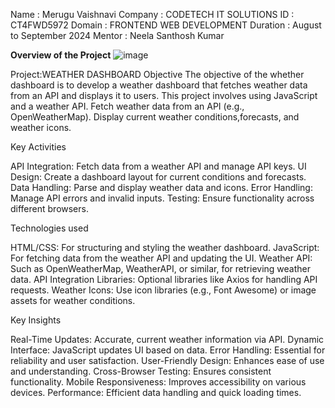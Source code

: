 Name : Merugu Vaishnavi
Company : CODETECH IT SOLUTIONS
ID : CT4FWD5972
Domain : FRONTEND WEB DEVELOPMENT
Duration : August to September 2024
Mentor : Neela Santhosh Kumar

**Overview of the Project**
![image](https://github.com/user-attachments/assets/48f73cff-dd31-419f-845e-1c6f626bb6b5)

Project:WEATHER DASHBOARD
Objective
The objective of the whether dashboard is to develop a weather dashboard that fetches weather data from an API and displays it to users. This project involves using JavaScript and a weather API. Fetch weather
data from an API (e.g., OpenWeatherMap). Display current weather conditions,forecasts, and weather icons.

Key Activities

API Integration: Fetch data from a weather API and manage API keys.
UI Design: Create a dashboard layout for current conditions and forecasts.
Data Handling: Parse and display weather data and icons.
Error Handling: Manage API errors and invalid inputs.
Testing: Ensure functionality across different browsers.

Technologies used

HTML/CSS: For structuring and styling the weather dashboard.
JavaScript: For fetching data from the weather API and updating the UI.
Weather API: Such as OpenWeatherMap, WeatherAPI, or similar, for retrieving weather data.
API Integration Libraries: Optional libraries like Axios for handling API requests.
Weather Icons: Use icon libraries (e.g., Font Awesome) or image assets for weather conditions.

Key Insights

Real-Time Updates: Accurate, current weather information via API.
Dynamic Interface: JavaScript updates UI based on data.
Error Handling: Essential for reliability and user satisfaction.
User-Friendly Design: Enhances ease of use and understanding.
Cross-Browser Testing: Ensures consistent functionality.
Mobile Responsiveness: Improves accessibility on various devices.
Performance: Efficient data handling and quick loading times.

